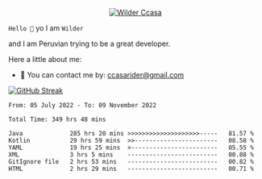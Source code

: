 <p align="center">
  <a href="https://github.com/Call4han"><img src="https://images2.alphacoders.com/505/505544.jpg" alt="Wilder Ccasa" /></a>
</p>


`Hello 👋`
yo I am `Wilder`

and I am Peruvian trying to be a great developer.






Here a little about me:
- 📝 You can contact me by: ccasarider@gmail.com


[![GitHub Streak](http://github-readme-streak-stats.herokuapp.com?user=Callahan&theme=dark&date_format=j%2Fn%5B%2FY%5D&background=201E1E&border=867815&stroke=E0E0E0&ring=268586&fire=DD401D&currStreakNum=ADDD8E&sideNums=76CBD5AA&currStreakLabel=6DBADD&sideLabels=6DBADD&dates=D0D0D0)](https://git.io/streak-stats)
<!--START_SECTION:waka-->

```text
From: 05 July 2022 - To: 09 November 2022

Total Time: 349 hrs 48 mins

Java             285 hrs 20 mins >>>>>>>>>>>>>>>>>>>>-----   81.57 %
Kotlin           29 hrs 59 mins  >>-----------------------   08.58 %
YAML             19 hrs 25 mins  >------------------------   05.55 %
XML              3 hrs 5 mins    -------------------------   00.88 %
GitIgnore file   2 hrs 53 mins   -------------------------   00.82 %
HTML             2 hrs 29 mins   -------------------------   00.71 %
```

<!--END_SECTION:waka-->









